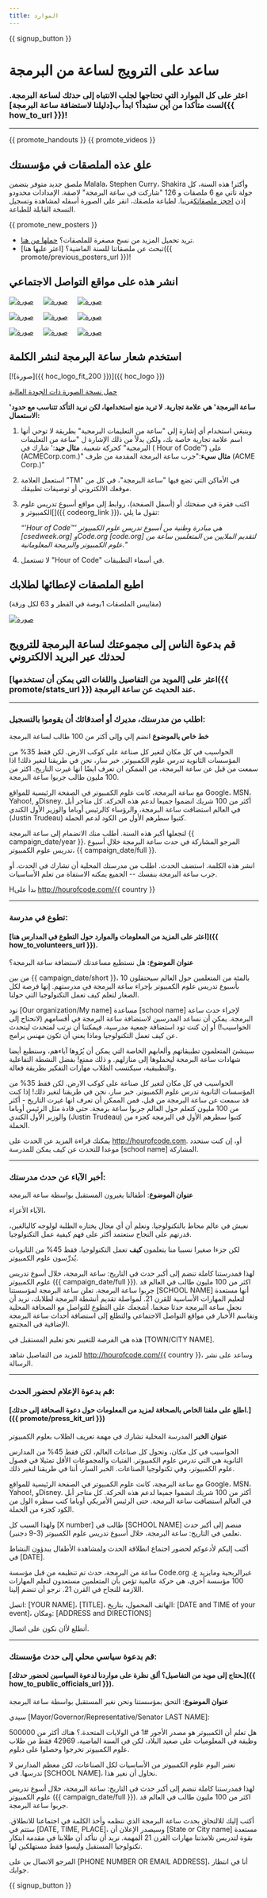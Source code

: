 ```yaml
---
title: الموارد
---
```


{{ signup_button }}

<link rel="stylesheet" type="text/css" href="/css/promote-page.css"></link>

# ساعد على الترويج لساعة من البرمجة

### اعثر على كل الموارد التي تحتاجها لجلب الانتباه إلى حدثك لساعة البرمجة. لست متأكدا من أين ستبدأ؟ ابدأ ب[دليلنا لاستضافة ساعة البرمجة]({{ how_to_url }})!

* * *

{{ promote_handouts }} {{ promote_videos }}

<a id="posters"></a>

## علق عذه الملصقات في مؤسستك

ملصق جديد متوفر يتضمن Malala، Stephen Curry، Shakira وأكثر! هذه السنة، كل جولة تأتي مع 6 ملصقات و 126 "شاركت في ساعة البرمجة" لاصقة. الإمدادات محدودو إذن [احجز ملصقاتك](https://smile.amazon.com/Code-Hour-Poster-Set-2018/dp/B07J6T18DH)قريبا. لطباعة ملصقك، انقر على الصورة أسفله لمشاهدة وتسجيل النسخة القابلة للطباعة.

{{ promote_new_posters }}

* تريد تحميل المزيد من نسخ مصغرة للملصقات؟ <a href="https://www.dropbox.com/sh/8dqt7p9ioc4hnmu/AABQfTWLTPVh2Kgy32PSvLU3a?dl=0" target="_blank">حملها من هنا</a>.
* تبحث عن ملصقاتنا للسنة الماضية؟ [اعثر عليها هنا]({{ promote/previous_posters_url }})!

<a id="social"></a>

## انشر هذه على مواقع التواصل الاجتماعي

[![صورة](/images/social-media/fit-250/social-1.png)](/images/social-media/social-1.png)&nbsp;&nbsp;&nbsp;&nbsp; [![صورة](/images/social-media/fit-250/social-2.png)](/images/social-media/social-2.png)&nbsp;&nbsp;&nbsp;&nbsp; [![صورة](/images/social-media/fit-250/social-3.png)](/images/social-media/social-3.png)&nbsp;&nbsp;&nbsp;&nbsp;

[![صورة](/images/social-media/fit-250/bill_gates.png)](/images/social-media/bill_gates.png)&nbsp;&nbsp;&nbsp;&nbsp; [![صورة](/images/social-media/fit-250/malala_yousafzai.png)](/images/social-media/malala_yousafzai.png)&nbsp;&nbsp;&nbsp;&nbsp; [![صورة](/images/social-media/fit-250/chris_bosh.png)](/images/social-media/chris_bosh.png)&nbsp;&nbsp;&nbsp;&nbsp;

[![صورة](/images/social-media/fit-250/karlie_kloss.png)](/images/social-media/karlie_kloss.png)&nbsp;&nbsp;&nbsp;&nbsp; [![صورة](/images/social-media/fit-250/satya_nadella.png)](/images/social-media/satya_nadella.png)&nbsp;&nbsp;&nbsp;&nbsp; [![صورة](/images/social-media/fit-250/jeff_bezos.png)](/images/social-media/jeff_bezos.png)&nbsp;&nbsp;&nbsp;&nbsp;

<a id="logo"></a>

## استخدم شعار ساعة البرمجة لنشر الكلمة

[![صورة]({{ hoc_logo_fit_200 }})]({{ hoc_logo }})

[حمل نسخة الصورة ذات الجودة العالية](http://images.code.org/share/hour-of-code-logo.zip)

**'ساعة البرمجة' هي علامة تجارية. لا تريد منع استخدامها، لكن نريد التأكد تتناسب مع حدود الاستعمال:**

1. وينبغي استخدام أي إشارة إلى "ساعة من التعليمات البرمجية" بطريقة لا توحي أنها اسم علامة تجارية خاصة بك، ولكن بدلاً من ذلك الإشارة ل "ساعة من التعليمات البرمجية" كحركة شعبية. **مثال جيد**:' شارك في ( Hour of Code™) على (ACMECorp.com.)" **مثال سيء**:"جرب ساعة البرمجة المقدمة من طرف (ACME Corp.)"
2. استعمل العلامة "TM" في الأماكن التي تضع فيها "ساعة البرمجة"، في كل من موقعك الالكتروني أو توصيفات تطبيقك.
3. اكتب فقرة في صفحتك أو (أسفل الصفحة)، روابط إلى مواقع أسبوع تدريس علوم الكمبيوتر و[]({{ codeorg_link }})، تقول ما يلي:
    
    *“'Hour of Code™' هي مبادرة وطنية من أسبوع تدريس علوم الكمبيوتر [csedweek.org] وCode.org [code.org] لتقديم الملايين من المتعلمين ساعة من علوم الكمبيوتر والبرمجة المعلوماتية."*

4. لا تستعمل "Hour of Code" في أسماء التطبيقات.

<a id="stickers"></a>

## اطبع الملصقات لإعطائها لطلابك

(مقاييس الملصقات 1بوصة في القطر و 63 لكل ورقة) <br />

[![صورة](/images/fit-250/hour-of-code-stickers.png)](/images/hour-of-code-stickers.pdf)

<a id="sample-emails"></a>

## قم بدعوة الناس إلى مجموعتك لساعة البرمجة للترويج لحدثك عبر البريد الالكتروني

### اعثر على [المويد من التفاصيل واللغات التي يمكن أن تستخدمها]({{ promote/stats_url }}) عند الحديث عن ساعة البرمجة.

* * *

<a id="email"></a>

### اطلب من مدرستك، مديرك أو أصدقائك أن يقوموا بالتسجيل:

**خط خاص بالموضوع** انضم إلي وإلى أكثر من 100 طالب لساعة البرمجة <br />

الحواسيب في كل مكان لتغير كل صناعة على كوكب الارض. لكن فقط 35% من المؤسسات الثانوية تدرس علوم الكمبيوتر. خبر سار، نحن في طريقنا لنغير ذلك! اذا سمعت من قبل عن ساعة البرمجة، من الممكن ان تعرف ايضًا انها غيرت التاريخ. اكثر من 100 مليون طالب جربوا ساعة البرمجة.

مع ساعة البرمجة، كانت علوم الكمبيوتر في الصفحة الرئيسية للمواقع Google، MSN، Yahoo!, وDisney. أكثر من 100 شريك انضموا جميعا لدعم هذه الحركة. كل متاجر أبل في العالم استضافت ساعة البرمجة، والرؤساء كالرئيس أوباما والوزير الأول الكندي (Justin Trudeau) كتبوا سطرهم الأول من الكود لدعم الحملة.

لنجعلها أكبر هذه السنة. أطلب منك الانضمام إلى ساعة البرمجة {{ campaign_date/year }}. المرجو المشاركة في حدث ساعة البرمجة خلال أسبوع تدريس علوم الكمبيوتر، {{ campaign_date/full }}.

انشر هذه الكلمة. استضف الحدث. اطلب من مدرستك المحلية أن تشارك في الحدث. أو جرب ساعة البرمجة بنفسك -- الجميع يمكنه الاستفاة من تعلم الأساسيات.

Hبدأ على http://hourofcode.com/{{ country }} <br />

* * *

<a id="help-schools"></a>

### تطوع في مدرسة:

#### [اعثر على المزيد من المعلومات والموارد حول التطوع في المدارس هنا]({{ how_to_volunteers_url }}).

**عنوان الموضوع:** هل نستطيع مساعدتك لاستضافة ساعة البرمجة؟

من بين {{ campaign_date/short }}، 10 بالمئة من المتعلمين حول العالم سيحتفلون بأسبوع تدريس علوم الكمبيوتر بإجراء ساعة البرمجة في مدرستهم. إنها فرصة لكل الصغار لتعلم كيف تعمل التكنولوجيا التي حولنا.

تود [Our organization/My name] مساعدة [school name] لإجراء حدث ساعة البرمجة. يمكن أن نساعد المدرسين لاستضافة ساعة البرمجة في أقسامهم (لانحتاج إلى الحواسيب!) أو إن كنت تود استضافة جمعية مدرسية، فيمكننا أن نرتب لمتحدث ليتحدث عن كيف تعمل التكنولوجيا وماذا يعني أن تكون مهنس برامج.

سينشئ المتعلمون تطبيقاتهم وألعابهم الخاصة التي يمكن أن يُرُوها آباءهم، وسنطبع أيضا شهادات ساعة البرمجة ليحملوها إلى منازلهم. و ذلك ممتع! بفضل النشطة التفاعلية والتطبيقية، سيكتسب الطلاب مهارات التفكير بطريقة فعالة.

الحواسيب في كل مكان لتغير كل صناعة على كوكب الارض. لكن فقط 35% من المؤسسات الثانوية تدرس علوم الكمبيوتر. خبر سار، نحن في طريقنا لنغير ذلك! إذا كنت قد سمعت عن ساعة البرمجة من قبل، فمن الممكن أن تعرف انها غيرت التاريخ - أكثر من 100 مليون كتعلم حول العالم جربوا ساعة برمجة. حتى قادة مثل الرئيس أوباما والوزير الأول الكندي (Justin Trudeau) كتبوا سطرهم الأول في البرمجة كجزء من الحملة.

يمكنك قراءة المزيد عن الحدث على http://hourofcode.com. أو، إن كنت ستحدد موعدا للتحدث عن كيف يمكن للمدرسة [school name] المشاركة. <br />

* * *

<a id="parents"></a>

### أخبر الآباء عن حدث مدرستك:

**عنوان الموضوع**: أطفالنا يغيرون المستقبل بواسطة ساعة البرمجة

الآباء الأعزاء،

نعيش في عالم محاط بالتكنولوجيا. ونعلم أن أي مجال يختاره الطلبة لولوجه كالبالغين، قدرتهم على النجاح ستعتمد أكثر على فهم كيفية عمل التكنولوجيا.

لكن جزءا صغيرا نسبيا منا يتعلمون **كيف** تعمل التكنولوجيا. فقط 45% من الثانويات يُدرِّسون علوم الكمبيوتر.

لهذا فمدرستنا كاملة تنضم إلى أكبر حدث في التاريخ: ساعة البرمجة، خلال أسوع تدريس علوم الكمبيوتر ({{ campaign_date/full }}). اكثر من 100 مليون طالب في العالم قد جربوا ساعة البرمجة. تعلن ساعة البرمجة لمؤسستنا [SCHOOL NAME] أنها مستعدة لتعليم المهارات الأساسية للقرن 21. لمواصلة تقديم أنشطة البرمجة لطلابك، نريد أن نجعل ساعة البرمجة حدثا ضخما. أشجعك على التطوع للتواصل مع الصحافة المحلية وتقاسم الأخبار في مواقع التواصل الاجتماعي والتطلع إلى استضافة أحداث ساعة البرمجة الإضافية في المجتمع.

هذه هي الفرصة للتغيير نحو تعليم المستقبل في [TOWN/CITY NAME].

للمزيد من التفاصيل شاهد http://hourofcode.com/{{ country }}، وساعد على نشر الرسالة. <br />

* * *

<a id="media-pitch"></a>

### قم بدعوة الإعلام لحضور الحدث:

#### [اطلع على ملفنا الخاص بالصحافة لمزيد من المعلومات حول دعوة الصحافة إلى حدثك.]({{ promote/press_kit_url }})

**عنوان الخبر** المدرسة المحلية تشارك في مهمة تعريف الطلاب بعلوم الكمبيوتر

الحواسيب في كل مكان، وتحول كل صناعات العالم، لكن فقط 45% من المدارس الثانوية هي التي تدرس علوم الكمبيوتر. الفتيات والمجموعات الأقل تمثيلا في فصول علوم الكمبيوتر، وفي تكنولوجيا الصناعات. الخبر السار، أننا في طريقنا لنغير ذلك.

مع ساعة البرمجة، كانت علوم الكمبيوتر في الصفحة الرئيسية للمواقع Google، MSN، Yahoo!, وDisney. أكثر من 100 شريك انضموا جميعا لدعم هذه الحركة. كل متاجر أبل في العالم استضافت ساعة البرمجة. حتى الرئيس الأمريكي أوباما كتب سطره الول من الكود كجزء من الحملة.

ولهذا السبب كل [X number] طالب في [SCHOOL NAME] منضم إلى أكبر حدث تعلمي في التاريخ: ساعة البرمجة، خلال أسبوع تدريس علوم الكمبيوتر (3-9 دجنبر).

أكتب إليكم لأدعوكم لحضور اجتماع انطلاقة الحدث ولمشاهدة الأطفال يبدؤون النشاط في [DATE].

ساعة من البرمجة، حدث تم تنظيمه من قبل مؤسسة Code.org غيرالربحية ومايزيد ع، 100 مؤسسة أخرى، هي حركة عالمية تؤمن بأن المتعلمين مستعدون لتعلم المهارات اللازمة للنجاح في القرن 21. نرجو أن تنضم إلينا.

اتصل: [YOUR NAME]، [TITLE]، الهاتف المحمول، بتاريخ: [DATE and TIME of your event]، ومكان: [ADDRESS and DIRECTIONS]

أتطلع لأان نكون على اتصال. <br />

* * *

<a id="politicians"></a>

### قم بدعوة سياسي محلي إلى حدث مؤسستك:

#### [ـحتاج إلى مويد من التفاصيل؟ ألق نظرة على مواردنا لدعوة السياسين لحضور حدثك]({{ how_to_public_officials_url }}).

**عنوان الموضوع**: التحق بمؤسستنا ونحن نغير المستقبل بواسطة ساعة البرمجة

سيدي [Mayor/Governor/Representative/Senator LAST NAME]:

هل تعلم أن الكمبيوتر هو مصدر الأجور #1 في الولايات المتحدة.؟ هناك أكثر من 500000 وظيفة في المعلوميات على صعيد البلاد، لكن في السنة الماضية، 42969 فقط من طلاب علوم الكمبيوتر تخرجوا وحصلوا على دبلوم.

تعتبر اليوم علوم الكمبيوتر من الأساسيات لكل الصناعات، لكن معظم المدارس لا تدرسها. في [SCHOOL NAME]، نحاول أن نغير هذا.

لهذا فمدرستنا كاملة تنضم إلى أكبر حدث في التاريخ: ساعة البرمجة، خلال أسوع تدريس علوم الكمبيوتر ({{ campaign_date/full }}). اكثر من 100 مليون طالب في العالم قد جربوا ساعة البرمجة.

أكتب إليك للالتحاق بحدث ساعة البرمجة الذي ننظمه وأخذ الكلمة في اجتماعنا للانطلاق. ستتم في [DATE, TIME, PLACE]، وسيصدر الإعلان أن [State or City name] مستعدة بقوة لتدريس تلامذتنا مهارات القرن 21 المهمة. نريد أن نتأكد أن طلابنا في مقدمة ابتكار تكنولوجيا المستقبل وليسوا فقط مستهلكين لها.

المرجو الاتصال بي على [PHONE NUMBER OR EMAIL ADDRESS]، أنا في انتظار جوابك.

{{ signup_button }}
